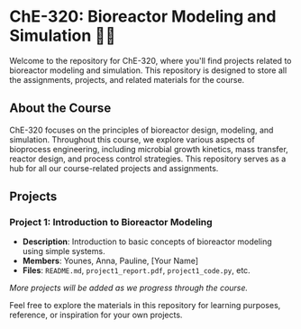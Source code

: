 # ChE-320: Bioreactor Modeling and Simulation 🌱🔬

Welcome to the repository for ChE-320, where you'll find projects related to bioreactor modeling and simulation. This repository is designed to store all the assignments, projects, and related materials for the course.

## About the Course

ChE-320 focuses on the principles of bioreactor design, modeling, and simulation. Throughout this course, we explore various aspects of bioprocess engineering, including microbial growth kinetics, mass transfer, reactor design, and process control strategies. This repository serves as a hub for all our course-related projects and assignments.

## Projects

### Project 1: Introduction to Bioreactor Modeling
   - **Description**: Introduction to basic concepts of bioreactor modeling using simple systems.
   - **Members**: Younes, Anna, Pauline, [Your Name]
   - **Files**: `README.md`, `project1_report.pdf`, `project1_code.py`, etc.

   *More projects will be added as we progress through the course.*

Feel free to explore the materials in this repository for learning purposes, reference, or inspiration for your own projects.

